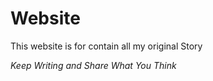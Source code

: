 # Website
This website is for contain all my original Story

*Keep Writing and  Share What You Think*
